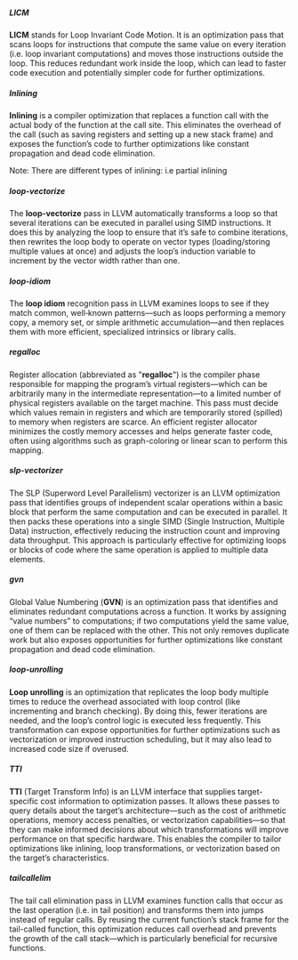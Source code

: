##### LICM
**LICM** stands for Loop Invariant Code Motion. It is an optimization pass that scans loops for instructions that compute the same value on every iteration (i.e. loop invariant computations) and moves those instructions outside the loop. This reduces redundant work inside the loop, which can lead to faster code execution and potentially simpler code for further optimizations.

##### Inlining
**Inlining** is a compiler optimization that replaces a function call with the actual body of the function at the call site. This eliminates the overhead of the call (such as saving registers and setting up a new stack frame) and exposes the function’s code to further optimizations like constant propagation and dead code elimination.

Note: There are different types of inlining: i.e partial inlining

##### loop-vectorize
The **loop-vectorize** pass in LLVM automatically transforms a loop so that several iterations can be executed in parallel using SIMD instructions. It does this by analyzing the loop to ensure that it’s safe to combine iterations, then rewrites the loop body to operate on vector types (loading/storing multiple values at once) and adjusts the loop’s induction variable to increment by the vector width rather than one.

##### loop-idiom
The **loop idiom** recognition pass in LLVM examines loops to see if they match common, well‑known patterns—such as loops performing a memory copy, a memory set, or simple arithmetic accumulation—and then replaces them with more efficient, specialized intrinsics or library calls.

##### regalloc
Register allocation (abbreviated as "**regalloc**") is the compiler phase responsible for mapping the program’s virtual registers—which can be arbitrarily many in the intermediate representation—to a limited number of physical registers available on the target machine. This pass must decide which values remain in registers and which are temporarily stored (spilled) to memory when registers are scarce. An efficient register allocator minimizes the costly memory accesses and helps generate faster code, often using algorithms such as graph-coloring or linear scan to perform this mapping.

##### slp-vectorizer
The SLP (Superword Level Parallelism) vectorizer is an LLVM optimization pass that identifies groups of independent scalar operations within a basic block that perform the same computation and can be executed in parallel. It then packs these operations into a single SIMD (Single Instruction, Multiple Data) instruction, effectively reducing the instruction count and improving data throughput. This approach is particularly effective for optimizing loops or blocks of code where the same operation is applied to multiple data elements.

##### gvn
Global Value Numbering (**GVN**) is an optimization pass that identifies and eliminates redundant computations across a function. It works by assigning “value numbers” to computations; if two computations yield the same value, one of them can be replaced with the other. This not only removes duplicate work but also exposes opportunities for further optimizations like constant propagation and dead code elimination.

##### loop-unrolling
**Loop unrolling** is an optimization that replicates the loop body multiple times to reduce the overhead associated with loop control (like incrementing and branch checking). By doing this, fewer iterations are needed, and the loop’s control logic is executed less frequently. This transformation can expose opportunities for further optimizations such as vectorization or improved instruction scheduling, but it may also lead to increased code size if overused.

##### TTI
**TTI** (Target Transform Info) is an LLVM interface that supplies target-specific cost information to optimization passes. It allows these passes to query details about the target’s architecture—such as the cost of arithmetic operations, memory access penalties, or vectorization capabilities—so that they can make informed decisions about which transformations will improve performance on that specific hardware. This enables the compiler to tailor optimizations like inlining, loop transformations, or vectorization based on the target’s characteristics.

##### tailcallelim
The tail call elimination pass in LLVM examines function calls that occur as the last operation (i.e. in tail position) and transforms them into jumps instead of regular calls. By reusing the current function’s stack frame for the tail-called function, this optimization reduces call overhead and prevents the growth of the call stack—which is particularly beneficial for recursive functions.